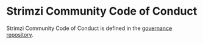 # Strimzi Community Code of Conduct

Strimzi Community Code of Conduct is defined in the [governance repository](https://github.com/strimzi/governance/blob/main/CODE_OF_CONDUCT.md).